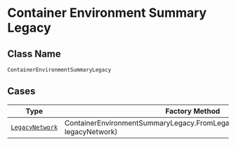 
# Container Environment Summary Legacy

## Class Name

`ContainerEnvironmentSummaryLegacy`

## Cases

| Type | Factory Method |
|  --- | --- |
| [`LegacyNetwork`](../../../doc/models/legacy-network.md) | ContainerEnvironmentSummaryLegacy.FromLegacyNetwork(LegacyNetwork legacyNetwork) |

